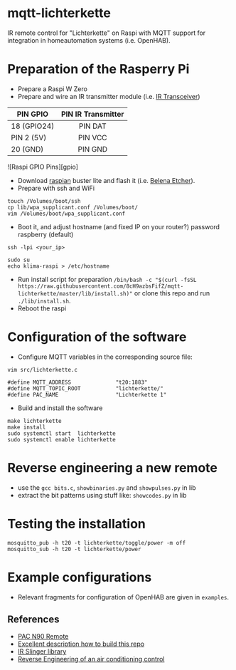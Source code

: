 # mqtt-lichterkette
IR remote control for "Lichterkette" on Raspi with MQTT support for integration in homeautomation systems (i.e. OpenHAB).

# Preparation of the Rasperry Pi
- Prepare a Raspi W Zero 
- Prepare and wire an IR transmitter module (i.e. [IR Transceiver](https://www.amazon.de/HALJIA-Digital-Infrarot-IR-Empf%C3%A4nger-Sensor-Modul-Transmitter/dp/B07BFNGF53))

| PIN GPIO          | PIN IR Transmitter  |
| ----------------- |:-------------------:| 
| 18 (GPIO24)       | PIN DAT             |
| PIN 2 (5V)        | PIN VCC             |
| 20 (GND)          | PIN GND             |

![Raspi GPIO Pins][gpio]


- Download [raspian](https://www.raspberrypi.org/downloads/raspbian/) buster lite and flash it (i.e. [Belena Etcher](https://www.balena.io/etcher/)).
- Prepare with ssh and WiFi
```
touch /Volumes/boot/ssh
cp lib/wpa_supplicant.conf /Volumes/boot/
vim /Volumes/boot/wpa_supplicant.conf
```

- Boot it, and adjust hostname (and fixed IP on your router?) password raspberry (default)
```
ssh -lpi <your_ip>

sudo su
echo klima-raspi > /etc/hostname
```
- Run install script for preparation  `/bin/bash -c "$(curl -fsSL https://raw.githubusercontent.com/8cH9azbsFifZ/mqtt-lichterkette/master/lib/install.sh)"` or clone this repo and run `./lib/install.sh`.
- Reboot the raspi


# Configuration of the software
- Configure MQTT variables in the corresponding source file:
```
vim src/lichterkette.c

#define MQTT_ADDRESS              "t20:1883"     
#define MQTT_TOPIC_ROOT           "lichterkette/"          
#define PAC_NAME                  "Lichterkette 1"        
```

- Build and install the software
```
make lichterkette
make install
sudo systemctl start  lichterkette
sudo systemctl enable lichterkette
```

# Reverse engineering a new remote
- use the `gcc bits.c`, `showbinaries.py` and `showpulses.py` in lib
- extract the bit patterns using stuff like: `showcodes.py` in lib

# Testing the installation
```
mosquitto_pub -h t20 -t lichterkette/toggle/power -m off
mosquitto_sub -h t20 -t lichterkette/power
```

# Example configurations
- Relevant fragments for configuration of OpenHAB are given in `examples`.

## References
- [PAC N90 Remote](https://github.com/8cH9azbsFifZ/pac-n90-raspi)
- [Excellent description how to build this repo](https://blog.bschwind.com/2016/05/29/sending-infrared-commands-from-a-raspberry-pi-without-lirc/)
- [IR Slinger library](https://github.com/bschwind/ir-slinger)
- [Reverse Engineering of an air conditioning control](https://www.instructables.com/id/Reverse-engineering-of-an-Air-Conditioning-control/)